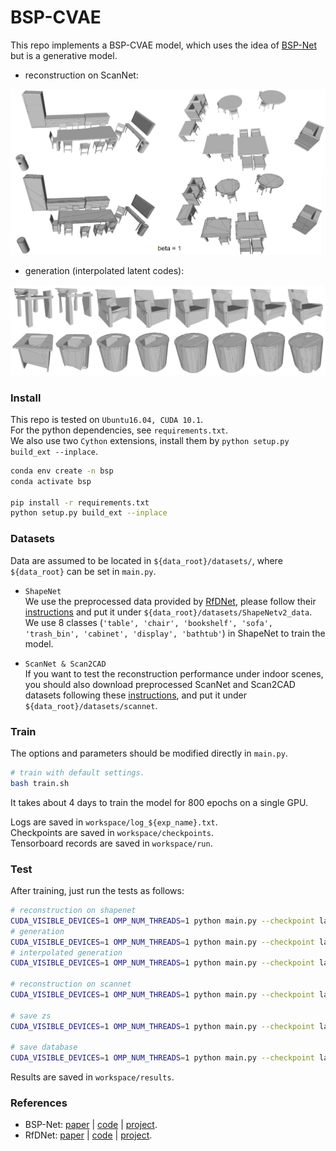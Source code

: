 # BSP-CVAE 
This repo implements a BSP-CVAE model, which uses the idea of [BSP-Net](https://bsp-net.github.io/) but is a generative model.

* reconstruction on ScanNet:

![recons](assets/recons.png)

* generation (interpolated latent codes):

![generate](assets/generate.png)



### Install

This repo is tested on `Ubuntu16.04, CUDA 10.1`.    
For the python dependencies, see `requirements.txt`.  
We also use two `Cython` extensions, install them by `python setup.py build_ext --inplace`.  

```bash
conda env create -n bsp
conda activate bsp

pip install -r requirements.txt
python setup.py build_ext --inplace
```



### Datasets

Data are assumed to be located in `${data_root}/datasets/`, where `${data_root}` can be set in `main.py`.

* `ShapeNet`  
We use the preprocessed data provided by [RfDNet](https://github.com/yinyunie/RfDNet), please follow their [instructions](https://github.com/yinyunie/RfDNet#preprocess-shapenet-data) and put it under `${data_root}/datasets/ShapeNetv2_data`.
We use 8 classes (`'table', 'chair', 'bookshelf', 'sofa', 'trash_bin', 'cabinet', 'display', 'bathtub'`) in ShapeNet to train the model.

* `ScanNet & Scan2CAD`  
If you want to test the reconstruction performance under indoor scenes, you should also download preprocessed ScanNet and Scan2CAD datasets following these [instructions](https://github.com/yinyunie/RfDNet#preprocess-scannet-and-scan2cad-data), and put it under `${data_root}/datasets/scannet`.



### Train

The options and parameters should be modified directly in `main.py`.  

```bash
# train with default settings.
bash train.sh
```

It takes about 4 days to train the model for 800 epochs on a single GPU.

Logs are saved in `workspace/log_${exp_name}.txt`.  
Checkpoints are saved in `workspace/checkpoints`.  
Tensorboard records are saved in `workspace/run`.  



### Test 

After training, just run the tests as follows:  

```bash
# reconstruction on shapenet
CUDA_VISIBLE_DEVICES=1 OMP_NUM_THREADS=1 python main.py --checkpoint latest --test_shapenet
# generation
CUDA_VISIBLE_DEVICES=1 OMP_NUM_THREADS=1 python main.py --checkpoint latest --generate
# interpolated generation
CUDA_VISIBLE_DEVICES=1 OMP_NUM_THREADS=1 python main.py --checkpoint latest --interpolated_generate

# reconstruction on scannet
CUDA_VISIBLE_DEVICES=1 OMP_NUM_THREADS=1 python main.py --checkpoint latest --test_scannet

# save zs
CUDA_VISIBLE_DEVICES=1 OMP_NUM_THREADS=1 python main.py --checkpoint latest --save_z

# save database
CUDA_VISIBLE_DEVICES=1 OMP_NUM_THREADS=1 python main.py --checkpoint latest --save_db
```

Results are saved in `workspace/results`.  



### References
* BSP-Net: [paper](https://arxiv.org/pdf/1911.06971.pdf) | [code](https://github.com/czq142857/BSP-NET-pytorch) | [project](https://bsp-net.github.io/).
* RfDNet: [paper](https://arxiv.org/abs/2011.14744) | [code](https://github.com/yinyunie/RfDNet) | [project](https://yinyunie.github.io/RfDNet-Page/).